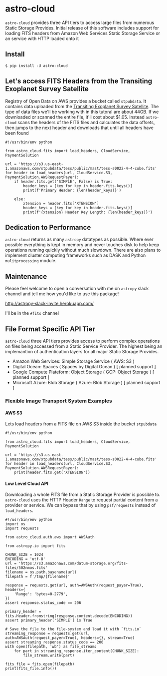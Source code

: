 # astro-cloud

`astro-cloud` provides three API tiers to access large files from numerous Static Storage Provides. Initial release
of this software includes support for loading FITS headers from Amazon Web Services Static Storage Service or an service
with HTTP loaded onto it

## Install

```
$ pip install -U astro-cloud
```

## Let's access FITS Headers from the Transiting Exoplanet Survey Satellite

Registry of Open Data on AWS provides a bucket called `stpubdata`. It contains data uploaded from the [Transiting
Exoplanet Survey Satellite](https://tess.mit.edu/). The type of data files we'll be working with in this tutoral are
about 44GB. If we downloaded or scanned the entire file, it'll cost about $1.05. Instead `astro-cloud` scans the headers
of the FITS files and calculates the data offsets, then jumps to the next header and downloads that until all headers
have been found

```
#!/usr/bin/env python

from astro_cloud.fits import load_headers, CloudService, PaymentSolution

url = 'https://s3.us-east-1.amazonaws.com/stpubdata/tess/public/mast/tess-s0022-4-4-cube.fits'
for header in load_headers(url, CloudService.S3, PaymentSolution.AWSRequestPayer):
    if header.fits.get('SIMPLE', False) is True:
        header_keys = [key for key in header.fits.keys()]
        print(f'Primary Header: {len(header_keys)}')

    else:
        xtension = header.fits['XTENSION']
        header_keys = [key for key in header.fits.keys()]
        print(f'{xtension} Header Key Length: {len(header_keys)}')

```

## Dedication to Performance

`astro-cloud` returns as many `astropy` datatypes as possible. Where ever possible everything is kept in memory and
never touches disk to help keep operations running quickly without much slowdown. There are also plans to implement
cluster computing frameworks such as DASK and Python `mulitprocessing` module.

## Maintenance

Please feel welcome to open a conversation with me on `astropy` slack channel and tell me how you'd like to use this package!

http://astropy-slack-invite.herokuapp.com/

I'll be in the `#fits` channel


## File Format Specific API Tier

`astro-cloud` three API tiers provides access to perform complex operations on files being accessed from a Static Service Provider.
The highest being an implemantion of authentication layers for all major Static Storage Provides.

* Amazon Web Services: Simple Storage Service ( AWS: S3 )
* Digital Ocean: Spaces ( Spaces by Digital Ocean ) [ planned support ]
* Google Compute Plateform: Object Storage ( GCP: Object Storage ) [ planned support ]
* Microsoft Azure: Blob Storage ( Azure: Blob Storage ) [ planned support ]

### Flexible Image Transport System Examples

#### AWS S3

Lets load headers from a FITS file on AWS S3 inside the bucket `stpubdata`

```
#!/usr/bin/env python

from astro_cloud.fits import load_headers, CloudService, PaymentSolution

url = 'https://s3.us-east-1.amazonaws.com/stpubdata/tess/public/mast/tess-s0022-4-4-cube.fits'
for header in load_headers(url, CloudService.S3, PaymentSolution.AWSRequestPayer):
    print(header.fits.get('XTENSION'))

```

#### Low Level Cloud API

Downloading a whole FITS file from a Static Storage Provider is possible to. `astro-cloud` uses the HTTP Header `Range`
to request partial content from a provider or service. We can bypass that by using `psf/requests` instead of `load_headers`.

```
#!/usr/bin/env python
import os
import requests

from astro_cloud.auth.aws import AWSAuth

from astropy.io import fits

CHUNK_SIZE = 1024
ENCODING = 'utf-8'
url = 'https://s3.amazonaws.com/datum-storage.org/fits-files/502nmos.fits'
filename = os.path.basename(url)
filepath = f'/tmp/{filename}'

response = requests.get(url, auth=AWSAuth(request_payer=True), headers={
    'Range': 'bytes=0-2779',
})
assert response.status_code == 206

primary_header = fits.Header.fromstring(response.content.decode(ENCODING))
assert primary_header['SIMPLE'] is True

# Save the file to the file-system and load it with `fits.io`
streaming_response = requests.get(url, auth=AWSAuth(request_payer=True), headers={}, stream=True)
assert streaming_response.status_code == 200
with open(filepath, 'wb') as file_stream:
    for part in streaming_response.iter_content(CHUNK_SIZE):
        file_stream.write(part)

fits_file = fits.open(filepath)
print(fits_file.info())
```

